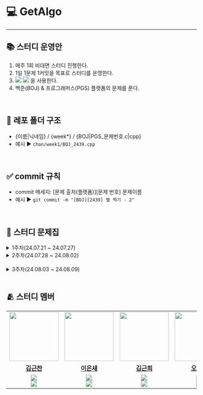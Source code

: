 # 💻 GetAlgo
---

## 📚 스터디 운영안
1. 매주 1회 비대면 스터디 진행한다.
2. 1일 1문제 1커밋을 목표로 스터디를 운영한다. 
3. <img src="https://img.shields.io/badge/C-A8B9CC?style=flat-square&logo=C&logoColor=white"/> <img src="https://img.shields.io/badge/C++-00599C?style=flat-square&logo=C%2B%2B&logoColor=white"/> 을 사용한다.
4. 백준(BOJ) & 프로그래머스(PGS) 플랫폼의 문제를 푼다.

<br/>

## 📁 레포 폴더 구조
+ {이름|닉네임} / {week*} / {BOJ|PGS_문제번호.c|cpp}
+ 예시 ▶️ ```chan/week1/BOJ_2439.cpp```


<br/>

## ✅ commit 규칙
+ commit 메세지: [문제 출처(플랫폼)][문제 번호] 문제이름
+ 예시 ▶️ ``` git commit -m "[BOJ][2439] 별 찍기 - 2" ```

<br/>

## 📑 스터디 문제집

<details>
<summary>1주차(24.07.21 ~ 24.07.27)</summary>
<div markdown="1">   
 
|문제 번호|문제 이름|난이도|알고리즘|
|:---:|:---:|:---:|:---:|
|BOJ 2439|[별 찍기 - 2](https://www.acmicpc.net/problem/2439)|<img src="https://static.solved.ac/tier_small/2.svg" alt="Bronze IV" width="25px" height="25px">|```프기```|
|BOJ 11720|[숫자의 합](https://www.acmicpc.net/problem/11720)|<img src="https://static.solved.ac/tier_small/2.svg" alt="Bronze IV" width="25px" height="25px">|```프기```|
|BOJ 31403|[A + B - C](https://www.acmicpc.net/problem/31403)|<img src="https://static.solved.ac/tier_small/2.svg" alt="Bronze IV" width="25px" height="25px">|```프기```|
|BOJ 2562|[최댓값](https://www.acmicpc.net/problem/2562)|<img src="https://static.solved.ac/tier_small/3.svg" alt="Bronze III" width="25px" height="25px">|```프기```|
|BOJ 2884|[알람 시계](https://www.acmicpc.net/problem/2884)|<img src="https://static.solved.ac/tier_small/3.svg" alt="Bronze III" width="25px" height="25px">|```프기```|
|BOJ 10250|[ACM 호텔](https://www.acmicpc.net/problem/10250)|<img src="https://static.solved.ac/tier_small/3.svg" alt="Bronze III" width="25px" height="25px">|```프기```|
|BOJ 10818|[최소, 최대](https://www.acmicpc.net/problem/10818)|<img src="https://static.solved.ac/tier_small/3.svg" alt="Bronze III" width="25px" height="25px">|```프기```|
|BOJ 1152|[단어의 개수](https://www.acmicpc.net/problem/1152)|<img src="https://static.solved.ac/tier_small/4.svg" alt="Bronze II" width="25px" height="25px">|```프기```|
|BOJ 2577|[숫자의 개수](https://www.acmicpc.net/problem/2577)|<img src="https://static.solved.ac/tier_small/4.svg" alt="Bronze II" width="25px" height="25px">|```프기```|
|BOJ 2675|[문자열 반복](https://www.acmicpc.net/problem/2675)|<img src="https://static.solved.ac/tier_small/4.svg" alt="Bronze II" width="25px" height="25px">|```프기```|
|BOJ 2920|[음계](https://www.acmicpc.net/problem/2920)|<img src="https://static.solved.ac/tier_small/4.svg" alt="Bronze II" width="25px" height="25px">|```프기```|
|BOJ 3052|[나머지](https://www.acmicpc.net/problem/3052)|<img src="https://static.solved.ac/tier_small/4.svg" alt="Bronze II" width="25px" height="25px">|```프기```|
|BOJ 8959|[OX퀴즈](https://www.acmicpc.net/problem/8958)|<img src="https://static.solved.ac/tier_small/4.svg" alt="Bronze II" width="25px" height="25px">|```프기```|
|BOJ 10809|[알파벳 찾기](https://www.acmicpc.net/problem/10809)|<img src="https://static.solved.ac/tier_small/4.svg" alt="Bronze II" width="25px" height="25px">|```프기```|

</div>
</details>

<details>
<summary>2주차(24.07.28 ~ 24.08.02)</summary>
<div markdown="1">   
 
|문제 번호|문제 이름|난이도|알고리즘|
|:---:|:---:|:---:|:---:|
|BOJ 10828|[스택](https://www.acmicpc.net/problem/10828)|<img src="https://static.solved.ac/tier_small/7.svg" alt="Silver IV" width="25px" height="25px">|```자구```|
|BOJ 10845|[큐](https://www.acmicpc.net/problem/10845)|<img src="https://static.solved.ac/tier_small/7.svg" alt="Silver IV" width="25px" height="25px">|```자구```|
|BOJ 10866|[덱](https://www.acmicpc.net/problem/10866)|<img src="https://static.solved.ac/tier_small/7.svg" alt="Silver IV" width="25px" height="25px">|```자구```|
|BOJ 1966|[프린터 큐](https://www.acmicpc.net/problem/1966)|<img src="https://static.solved.ac/tier_small/8.svg" alt="Silver III" width="25px" height="25px">|```자구```|
|BOJ 1874|[스택 수열](https://www.acmicpc.net/problem/1874)|<img src="https://static.solved.ac/tier_small/9.svg" alt="Silver II" width="25px" height="25px">|```자구```|

</div>
</details>

<br/>

<details>
<summary>3주차(24.08.03 ~ 24.08.09)</summary>
<div markdown="1">   

|문제 번호|문제 이름|난이도|알고리즘|
|:---:|:---:|:---:|:---:|
|BOJ 10799|[괄호](https://www.acmicpc.net/problem/9012)|<img src="https://static.solved.ac/tier_small/7.svg" alt="Silver IV" width="25px" height="25px">|```자구```|
|BOJ 1158|[요세푸스 문제](https://www.acmicpc.net/problem/1158)|<img src="https://static.solved.ac/tier_small/7.svg" alt="Silver IV" width="25px" height="25px">|```자구```|
|BOJ 2346|[풍선 터뜨리기](https://www.acmicpc.net/problem/10866)|<img src="https://static.solved.ac/tier_small/8.svg" alt="Silver III" width="25px" height="25px">|```자구```|
|BOJ 1021|[회전하는 큐](https://www.acmicpc.net/problem/1021)|<img src="https://static.solved.ac/tier_small/8.svg" alt="Silver III" width="25px" height="25px">|```자구```|
|BOJ 1935|[후위 표기식2](https://www.acmicpc.net/problem/1935)|<img src="https://static.solved.ac/tier_small/8.svg" alt="Silver III" width="25px" height="25px">|```자구```|
|BOJ 10799|[쇠막대기](https://www.acmicpc.net/problem/10799)|<img src="https://static.solved.ac/tier_small/9.svg" alt="Silver II" width="25px" height="25px">|```자구```|

</div>
</details>

<br/>

## 🫂 스터디 멤버
<table>
 <tr>
    <td align="center"><a href="https://github.com/geunchanKim"><img src="https://avatars.githubusercontent.com/geunchanKim" width="130px;" alt=""></a></td>
    <td align="center"><a href="https://github.com/codingbird1234"><img src="https://avatars.githubusercontent.com/codingbird1234" width="130px;" alt=""></a></td>
    <td align="center"><a href="https://github.com/g1nya2"><img src="https://avatars.githubusercontent.com/g1nya2" width="130px;" alt=""></a></td>
    <td align="center"><a href="https://github.com/junhyeok0331"><img src="https://avatars.githubusercontent.com/junhyeok0331" width="130px;" alt=""></a></td>
    <td align="center"><a href="https://github.com/two2e"><img src="https://avatars.githubusercontent.com/two2e" width="130px;" alt=""></a></td>
  </tr>
  <tr>
    <td align="center"><a href="https://github.com/geunchanKim"><b>김근찬</b></a></td>
    <td align="center"><a href="https://github.com/codingbird1234"><b>이은새</b></a></td>
    <td align="center"><a href="https://github.com/g1nya2"><b>김근희</b></a></td>
    <td align="center"><a href="https://github.com/junhyeok0331"><b>오준혁</b></a></td>
    <td align="center"><a href="https://github.com/two2e"><b>하윤지</b></a></td>
  </tr>
  <tr> 
    <td align="center"><img src="https://img.shields.io/badge/C-A8B9CC?style=flat-square&logo=C&logoColor=white"/><br/><img src="https://img.shields.io/badge/C++-00599C?style=flat-square&logo=C%2B%2B&logoColor=white"/></td>
    <td align="center"><img src="https://img.shields.io/badge/C-A8B9CC?style=flat-square&logo=C&logoColor=white"/><br/><img src="https://img.shields.io/badge/C++-00599C?style=flat-square&logo=C%2B%2B&logoColor=white"/></td>
    <td align="center"><img src="https://img.shields.io/badge/C-A8B9CC?style=flat-square&logo=C&logoColor=white"/><br/><img src="https://img.shields.io/badge/C++-00599C?style=flat-square&logo=C%2B%2B&logoColor=white"/></td>
    <td align="center"><img src="https://img.shields.io/badge/C-A8B9CC?style=flat-square&logo=C&logoColor=white"/><br/><img src="https://img.shields.io/badge/C++-00599C?style=flat-square&logo=C%2B%2B&logoColor=white"/></td>
    <td align="center"><img src="https://img.shields.io/badge/C-A8B9CC?style=flat-square&logo=C&logoColor=white"/><br/><img src="https://img.shields.io/badge/C++-00599C?style=flat-square&logo=C%2B%2B&logoColor=white"/></td>
  </tr> 
</table>
